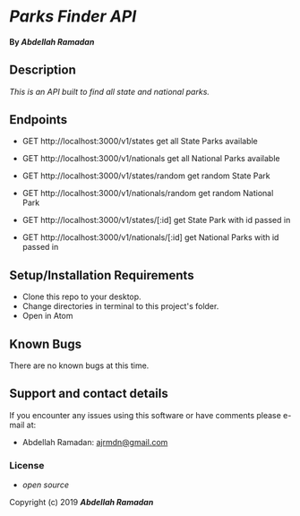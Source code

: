 # _Parks Finder API_

#### By _**Abdellah Ramadan**_

## Description

_This is an API built to find all state and national parks._

## Endpoints

* GET http://localhost:3000/v1/states get all State Parks available

* GET http://localhost:3000/v1/nationals get all National Parks available

* GET http://localhost:3000/v1/states/random get random State Park

* GET http://localhost:3000/v1/nationals/random get random National Park

* GET http://localhost:3000/v1/states/[:id] get State Park with id passed in

* GET http://localhost:3000/v1/nationals/[:id] get National Parks with id passed in


## Setup/Installation Requirements

* Clone this repo to your desktop.
* Change directories in terminal to this project's folder.
* Open in Atom

## Known Bugs

There are no known bugs at this time.

## Support and contact details

If you encounter any issues using this software or have comments please e-mail at:

* Abdellah Ramadan: ajrmdn@gmail.com


### License

* _open source_

Copyright (c) 2019 **_Abdellah Ramadan_**
